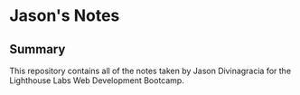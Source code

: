 # Jason's Notes

## Summary

This repository contains all of the notes taken by Jason Divinagracia for the Lighthouse Labs Web Development Bootcamp.
